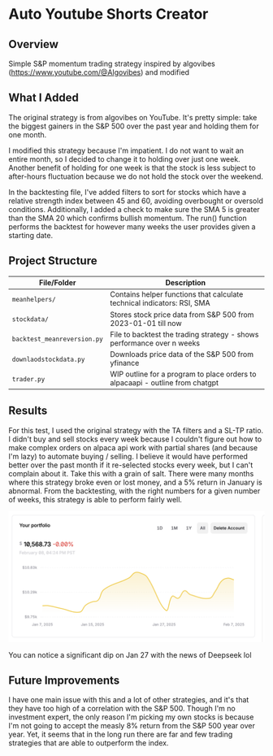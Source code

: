 # Auto Youtube Shorts Creator

## Overview

Simple S&P momentum trading strategy inspired by algovibes (https://www.youtube.com/@Algovibes) and modified

## What I Added

The original strategy is from algovibes on YouTube. It's pretty simple: take the biggest gainers in the S&P 500 over
the past year and holding them for one month.

I modified this strategy because I'm impatient. I do not want to wait an entire month, so I decided to change it to holding over
just one week. Another benefit of holding for one week is that the stock is less subject to after-hours fluctuation because we do
not hold the stock over the weekend.

In the backtesting file, I've added filters to sort for stocks which have a relative strength index between 45 and 60, avoiding 
overbought or oversold conditions. Additionally, I added a check to make sure the SMA 5 is greater than the SMA 20 which confirms
bullish momentum. The run() function performs the backtest for however many weeks the user provides given a starting date.

## Project Structure

| File/Folder         | Description |
|---------------------|-------------|
| `meanhelpers/`      | Contains helper functions that calculate technical indicators: RSI, SMA |
| `stockdata/`        | Stores stock price data from S&P 500 from 2023-01-01 till now |
| `backtest_meanreversion.py`      | File to backtest the trading strategy - shows performance over n weeks |
| `downlaodstockdata.py`           | Downloads price data of the S&P 500 from yfinance |
| `trader.py`      | WIP outline for a program to place orders to alpacaapi - outline from chatgpt |

## Results

For this test, I used the original strategy with the TA filters and a SL-TP ratio. I didn't buy and sell stocks every week because I couldn't figure out how to make complex orders on alpaca api work with partial shares (and because I'm lazy) to automate buying / selling. I believe it would have performed better over the past month if it re-selected stocks every week, but I can't complain about it. Take this with a grain of salt. There were many months where this strategy broke even or lost money, and a 5% return in January is abnormal. From the backtesting, with the right numbers for a given number of weeks, this strategy is able to perform fairly well.

![January's Returns](january.png)

You can notice a significant dip on Jan 27 with the news of Deepseek lol

## Future Improvements

I have one main issue with this and a lot of other strategies, and it's that they have too high of a correlation with the S&P 500.
Though I'm no investment expert, the only reason I'm picking my own stocks is because I'm not going to accept the measly 8% return
from the S&P 500 year over year. Yet, it seems that in the long run there are far and few trading strategies that are able to outperform
the index.  
